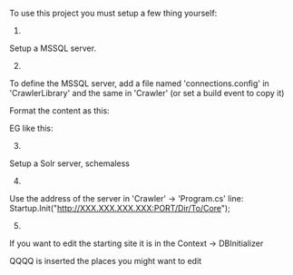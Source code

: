 To use this project you must setup a few thing yourself:

1)
Setup a MSSQL server.

2)
To define the MSSQL server, add a file named 'connections.config' in 'CrawlerLibrary' and the same in 'Crawler' (or set a build event to copy it)

Format the content as this:
<connectionStrings>
  <add name="CrawlerConnectionString" connectionString="{your connections string here}" />
</connectionStrings>

EG like this:
<connectionStrings>
  <add name="CrawlerConnectionString" connectionString="Server=tcp:indexer.database.windows.net,1433;Initial Catalog=IndexerDB;Persist Security Info=False;User ID={user};Password={password};MultipleActiveResultSets=False;Encrypt=True;TrustServerCertificate=False;Connection Timeout=60;" providerName="System.Data.SqlClient" />
</connectionStrings>

3)
Setup a Solr server, schemaless

4)
Use the address of the server in 'Crawler' -> 'Program.cs' 
line: Startup.Init<HTMLContent>("http://XXX.XXX.XXX.XXX:PORT/Dir/To/Core");

5)
If you want to edit the starting site it is in the Context -> DBInitializer

QQQQ is inserted the places you might want to edit
